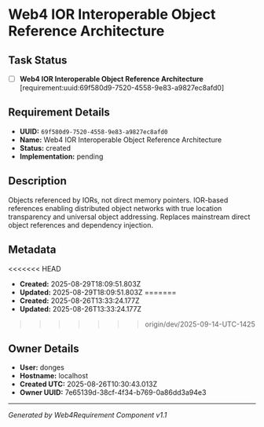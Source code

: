 # Web4 IOR Interoperable Object Reference Architecture

## Task Status
- [ ] **Web4 IOR Interoperable Object Reference Architecture** [requirement:uuid:69f580d9-7520-4558-9e83-a9827ec8afd0]

## Requirement Details

- **UUID:** `69f580d9-7520-4558-9e83-a9827ec8afd0`
- **Name:** Web4 IOR Interoperable Object Reference Architecture
- **Status:** created
- **Implementation:** pending

## Description

Objects referenced by IORs, not direct memory pointers. IOR-based references enabling distributed object networks with true location transparency and universal object addressing. Replaces mainstream direct object references and dependency injection.

## Metadata

<<<<<<< HEAD
- **Created:** 2025-08-29T18:09:51.803Z
- **Updated:** 2025-08-29T18:09:51.803Z
=======
- **Created:** 2025-08-26T13:33:24.177Z
- **Updated:** 2025-08-26T13:33:24.177Z
>>>>>>> origin/dev/2025-09-14-UTC-1425

## Owner Details

- **User:** donges
- **Hostname:** localhost
- **Created UTC:** 2025-08-26T10:30:43.013Z
- **Owner UUID:** 7e65139d-38cf-4f34-b769-0a86dd3a94e3

---

*Generated by Web4Requirement Component v1.1*